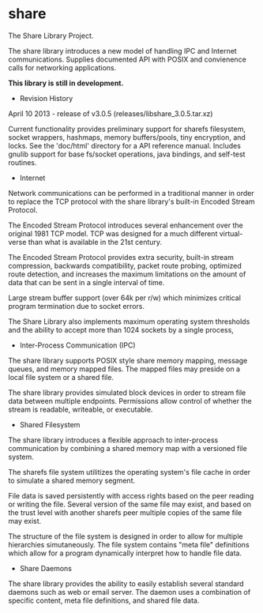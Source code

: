 share
====

The Share Library Project.

The share library introduces a new model of handling IPC and Internet communications. Supplies documented API with POSIX and convienence calls for networking applications.

<strong>This library is still in development.</strong> 

 - Revision History

April 10 2013 - release of v3.0.5 (releases/libshare_3.0.5.tar.xz)

Current functionality provides preliminary support for sharefs filesystem, socket wrappers, hashmaps, memory buffers/pools, tiny encryption, and locks. See the 'doc/html' directory for a API reference manual. Includes gnulib support for base fs/socket operations, java bindings, and self-test routines.  
 

- Internet

Network communications can be performed in a traditional manner in order to replace the TCP protocol with the share library's built-in Encoded Stream Protocol.

The Encoded Stream Protocol introduces several enhancement over the original 1981 TCP model. TCP was designed for a much different virtual-verse than what is available in the 21st century.

The Encoded Stream Protocol provides extra security, built-in stream compression, backwards compatibility, packet route probing, optimized route detection, and increases the maximum limitations on the amount of data that can be sent in a single interval of time.

Large stream buffer support (over 64k per r/w) which minimizes critical program termination due to socket errors.

The Share Library also implements maximum operating system thresholds and the ability to accept more than 1024 sockets by a single process, 

- Inter-Process Communication (IPC)

The share library supports POSIX style share memory mapping, message queues, and memory mapped files. The mapped files may preside on a local file system or a shared file.

The share library provides simulated block devices in order to stream file data between multiple endpoints. Permissions allow control of whether the stream is readable, writeable, or executable. 

- Shared Filesystem

The share library introduces a flexible approach to inter-process communication by combining a shared memory map with a versioned file system.

The sharefs file system utilitizes the operating system's file cache in order to simulate a shared memory segment. 

File data is saved persistently with access rights based on the peer reading or writing the file. Several version of the same file may exist, and based on the trust level with another sharefs peer multiple copies of the same file may exist.

The structure of the file system is designed in order to allow for multiple hierarchies simutaneously. The file system contains "meta file" definitions which allow for a program dynamically interpret how to handle file data. 

- Share Daemons

The share library provides the ability to easily establish several standard daemons such as web or email server. The daemon uses a combination of specific content, meta file definitions, and shared file data.


